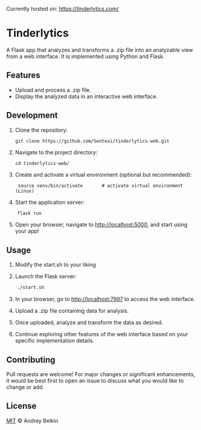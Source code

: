 Currently hosted on: https://tinderlytics.com/
# Tinderlytics

A Flask app that analyzes and transforms a .zip file into an analyzable view from a web interface. It is implemented using Python and Flask.

## Features

- Upload and process a .zip file.
- Display the analyzed data in an interactive web interface.

## Development

1. Clone the repository:
   ```
   git clone https://github.com/Sentexi/tinderlytics-web.git
   ```

2. Navigate to the project directory:
   ```
   cd tinderlytics-web/
   ```

3. Create and activate a virtual environment (optional but recommended):
   ```
    source venv/bin/activate       # activate virtual environment (Linux)
    ```
   
4. Start the application server:
  ```bash 
      flask run
  ```
      
5. Open your browser, navigate to [http://localhost:5000](http://localhost:5000), and start using your app!

## Usage

1. Modify the start.sh to your liking

2. Launch the Flask server:

  ```bash 
      ./start.sh
  ```

3. In your browser, go to [http://localhost:7997](http://localhost:7997) to access the web interface.

4. Upload a .zip file containing data for analysis.

5. Once uploaded, analyze and transform the data as desired.

6. Continue exploring other features of the web interface based on your specific implementation details.


## Contributing

Pull requests are welcome! For major changes or significant enhancements, it would be best first to open an issue to discuss what you would like to change or add.


## License

[MIT](https://choosealicense.com/licenses/mit/) © Andrey Belkin


``` 
